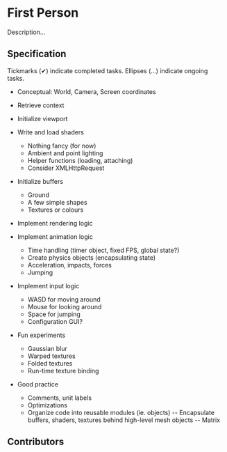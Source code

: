 First Person
============

Description...


Specification
-------------

Tickmarks (✔) indicate completed tasks.
Ellipses (...) indicate ongoing tasks.

* Conceptual: World, Camera, Screen coordinates 

* Retrieve context
* Initialize viewport
* Write and load shaders
    - Nothing fancy (for now)
    - Ambient and point lighting
    - Helper functions (loading, attaching)
    - Consider XMLHttpRequest

* Initialize buffers
    - Ground
    - A few simple shapes
    - Textures or colours

* Implement rendering logic
* Implement animation logic
    - Time handling (timer object, fixed FPS, global state?)
    - Create physics objects (encapsulating state)
    - Acceleration, impacts, forces
    - Jumping

* Implement input logic
    - WASD for moving around
    - Mouse for looking around
    - Space for jumping
    - Configuration GUI?

* Fun experiments
    - Gaussian blur
    - Warped textures
    - Folded textures
    - Run-time texture binding

* Good practice
    - Comments, unit labels
    - Optimizations
    - Organize code into reusable modules (ie. objects)
        -- Encapsulate buffers, shaders, textures behind high-level mesh objects
        -- Matrix



Contributors
------------
